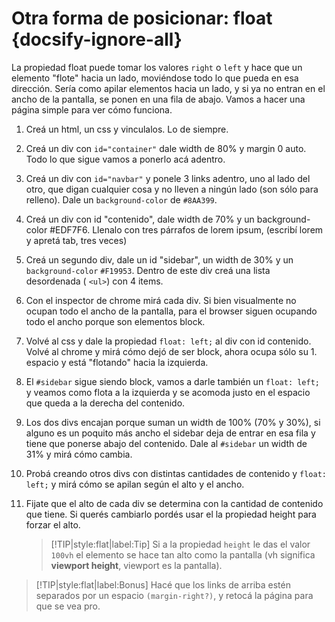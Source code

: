 # Otra forma de posicionar: float {docsify-ignore-all}

La propiedad float puede tomar los valores `right` o `left` y hace que un elemento "flote" hacia un lado, moviéndose todo lo que pueda en esa dirección. Sería como apilar elementos hacia un lado, y si ya no entran en el ancho de la pantalla, se ponen en una fila de abajo. Vamos a hacer una página simple para ver cómo funciona.

1. Creá un html, un css y vinculalos. Lo de siempre.

2. Creá un div con `id="container"` dale width de 80% y margin 0 auto. Todo lo que sigue vamos a ponerlo acá adentro.

3. Creá un div con `id="navbar"` y ponele 3 links adentro, uno al lado del otro, que digan cualquier cosa y no lleven a ningún lado (son sólo para relleno). Dale un `background-color` de `#8AA399`.

4. Creá un div con id "contenido", dale width de 70% y un background-color #EDF7F6. Llenalo con tres párrafos de lorem ipsum, (escribí lorem y  apretá tab, tres veces)

5. Creá un segundo div, dale un id "sidebar", un width de 30% y un `background-color` `#F19953`. Dentro de este div creá una lista desordenada ( `<ul>`) con 4 items.

6. Con el inspector de chrome mirá cada div. Si bien visualmente no ocupan todo el ancho de la pantalla, para el browser siguen ocupando todo el ancho porque son elementos block.

7. Volvé al css y dale la propiedad `float: left;` al div con id contenido. Volvé al chrome y mirá cómo dejó de ser block, ahora ocupa sólo su 1. espacio y está "flotando" hacia la izquierda.

8. El `#sidebar` sigue siendo block, vamos a darle también un `float: left;` y veamos como flota a la izquierda y se acomoda justo en el espacio que queda a la derecha del contenido.

9. Los dos divs encajan porque suman un width de 100% (70% y 30%), si alguno es un poquito más ancho el sidebar deja de entrar en esa fila y tiene que ponerse abajo del contenido. Dale al `#sidebar` un width de 31% y mirá cómo cambia.

10. Probá creando otros divs con distintas cantidades de contenido y `float: left;` y mirá cómo se apilan según el alto y el ancho.

11. Fijate que el alto de cada div se determina con la cantidad de contenido que tiene. Si querés cambiarlo pordés usar el la propiedad height para forzar el alto.
    >[!TIP|style:flat|label:Tip]
    >Si a la propiedad `height` le das el valor `100vh` el elemento se hace tan alto como la pantalla (vh significa **viewport height**, viewport es la pantalla).

>[!TIP|style:flat|label:Bonus]
>Hacé que los links de arriba estén separados por un espacio `(margin-right?)`, y retocá la página para que se vea pro.
